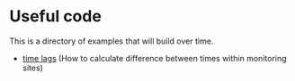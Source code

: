# Useful code 

This is a directory of examples that will build over time.

* [time lags](timelag.md) (How to calculate difference between times within monitoring sites)

